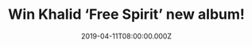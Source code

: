 ---
campaign-uuid: "c-75352d0b-3550-425e-b537-caf1bc1c6e64"
type: "Competition"
category: "Music"
date: "2019-04-11T08:00:00.000Z"
end-date: "2019-05-11T22:59:00.000Z"
disable-form: false
is_promoted: false
has_entry_page: true
title: "Win Khalid ‘Free Spirit’ new album!"
competition-description: "<p>His second album is finally here and we cannot wait to\
  \ hear it all! YES, we are talking about the R&B songwriter Khalid and his new album:\
  \ Free Spirit. We have managed to get our hands on one copy of Khalid’s 17-track\
  \ album to one lucky member to win.</p>\n<p>Want to be the first one hearing it?\
  \ Enter below for a chance to win.</p>\n"
hero-header: "Win Khalid ‘Free Spirit’ new album!"
terms-confirmation: "N/A"
banner-img: "https://assets.expresslyapp.com/asset-d010215a-649c-4605-9eb8-f04302b9ddc2.jpg"
logo-left-href: "http://club.expressly.io"
logo-left-image: "https://assets.expresslyapp.com/asset-8885bae7-549b-4fa3-a4e0-445dd7746a21.jpg"
logo-left-title: "Expressly Club"
bg-image-hero: "https://assets.expresslyapp.com/asset-e622dd37-7bbf-46d7-aa48-8f6c112d8e06.jpg"
bg-image-first: "https://assets.expresslyapp.com/asset-33ae20fa-7faa-4dd5-9b22-6f89c44bc74e.jpg"
section1-content: "<p>Featuring different artists such as John Mayer and SAFE this\
  \ brand new album it’s fresh like his first record. My Bad, Better, Bad Luck… are\
  \ some of Khalid’s brand new songs we are pretty sure you wont want to miss, that’\
  s why we are giving away  a copy of ‘Free Spirit’ to one lucky member to win and\
  \ discover Khalid’s new tunes.</p>\n<p>Enter the draw below for a chance to win\
  \ and it could be yours!</p>\n<p>Good luck!</p>\n"
entry-title: "Win Khalid ‘Free Spirit’ new album!"
entry-content: "<p>Enter the draw to win Khalid ‘Free Spirit’ new album by entering\
  \ below before 23:59 on 11th of May 2019.</p>\n"
has-winner: false
prize-description: "Khalid ‘Free Spirit’ new album"
special-conditions: "Multiple entries are allowed up to one every day.\r\nThis competition\
  \ is also available on: https://aaa.nme.com/competitions/\r\nkhalid-free-spirit-album-giveaway"
country-restrictions:
- "GB"
---